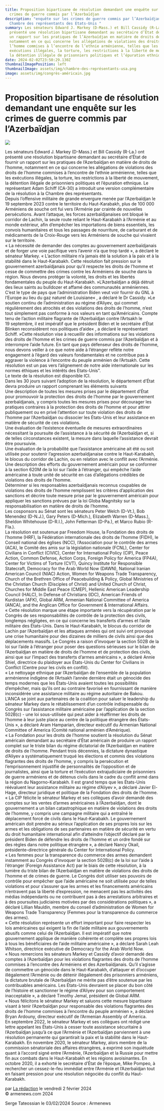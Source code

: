 ```yaml
---
title: Proposition bipartisane de résolution demandant une enquête sur les
  crimes de guerre commis par l’Azerbaïdjan
description: "enquête sur les crimes de guerre commis par l’Azerbaïdjan -
  Chambre des représentants des Etats-Unis "
summary: Les sénateurs Edward J. Markey (D-Mass.) et Bill Cassidy (R-La.) ont
  présenté une résolution bipartisane demandant au secrétaire d’État de fournir
  un rapport sur les pratiques de l’Azerbaïdjan en matière de droits de l’homme,
  notamment en ce qui concerne les allégations de violations des droits de
  l’homme commises à l’encontre de l’ethnie arménienne, telles que les
  exécutions illégales, la torture, les restrictions à la liberté de mouvement,
  la détention illégale de prisonniers politiques et l’épuration ethnique
date: 2024-02-02T23:50:29.130Z
thumbnailImagePosition: left
thumbnailImage: assets/img/chambre-des-représentants-usa.png
image: assets/img/congrès-américain.jpg
---
```

<!--StartFragment-->

# Proposition bipartisane de résolution demandant une enquête sur les crimes de guerre commis par l’Azerbaïdjan

![](https://www.armenews.com/IMG/arton112343.jpg)

Les sénateurs Edward J. Markey (D-Mass.) et Bill Cassidy (R-La.) ont présenté une résolution bipartisane demandant au secrétaire d’État de fournir un rapport sur les pratiques de l’Azerbaïdjan en matière de droits de l’homme, notamment en ce qui concerne les allégations de violations des droits de l’homme commises à l’encontre de l’ethnie arménienne, telles que les exécutions illégales, la torture, les restrictions à la liberté de mouvement, la détention illégale de prisonniers politiques et l’épuration ethnique. Le représentant Adam Schiff (CA-30) a introduit une version complémentaire de la résolution à la Chambre des représentants.\
Depuis l’offensive militaire de grande envergure menée par l’Azerbaïdjan le 19 septembre 2023 contre le territoire du Haut-Karabakh, plus de 100 000 Arméniens de souche ont fui vers l’Arménie par crainte de nouvelles persécutions. Avant l’attaque, les forces azerbaïdjanaises ont bloqué le corridor de Lachin, la seule route reliant le Haut-Karabakh à l’Arménie et au monde extérieur, afin d’empêcher les importations de biens essentiels, les convois humanitaires et tous les passages de nourriture, de carburant et de médicaments de la Croix-Rouge vers les Arméniens de souche qui vivaient sur le territoire.\
« La nécessité de demander des comptes au gouvernement azerbaïdjanais et de forger une voie pacifique vers l’avenir n’a que trop tardé », a déclaré le sénateur Markey. « L’action militaire n’a jamais été la solution à la paix et à la stabilité dans le Haut-Karabakh. Cette résolution fait pression sur le gouvernement azerbaïdjanais pour qu’il respecte les droits de l’homme et cesse de commettre des crimes contre les Arméniens de souche dans la région. Nous devons protéger la volonté, les droits et les libertés fondamentales du peuple du Haut-Karabakh. »L’Azerbaïdjan a déjà détruit des lieux saints au bulldozer et affamé des communautés arméniennes. C’est le type de pays que l’administration Biden veut voir fournir du GNL à l’Europe au lieu du gaz naturel de Louisiane« , a déclaré le Dr Cassidy. »Le soutien continu de l’administration au régime d’Aliyev, qui commet régulièrement des atrocités et des violations des droits de l’homme, n’est tout simplement pas conforme à nos valeurs en tant qu’Américains. Compte tenu de l’action militaire flagrante de l’Azerbaïdjan contre l’Artsakh le 19 septembre, il est impératif que le président Biden et le secrétaire d’État Blinken reconsidèrent nos politiques d’aide« , a déclaré le représentant Schiff. »Cette résolution vise à recueillir des informations sur les violations des droits de l’homme et les crimes de guerre commis par l’Azerbaïdjan et à interrompre l’aide future. En tant que pays défenseur des droits de l’homme, nous devons veiller à ce que notre aide à l’étranger reflète notre engagement à l’égard des valeurs fondamentales et ne contribue pas à aggraver la violence à l’encontre du peuple arménien de l’Artsakh. Cette résolution est un pas vers l’alignement de notre aide internationale sur les normes éthiques et les intérêts des Etats-Unis".\
Le texte de la résolution est disponible ICI.\
Dans les 30 jours suivant l’adoption de la résolution, le département d’État devra produire un rapport comprenant les éléments suivants\
Une description de toutes les mesures prises par le département d’État pour promouvoir la protection des droits de l’homme par le gouvernement azerbaïdjanais, y compris toutes les mesures prises pour décourager les pratiques contraires à la protection des droits de l’homme et pour attirer publiquement ou en privé l’attention sur toute violation des droits de l’homme par l’Azerbaïdjan ou dissocier les États-Unis et leur assistance en matière de sécurité de ces violations.\
Une évaluation de l’existence éventuelle de mesures extraordinaires nécessitant la poursuite de l’assistance à la sécurité de l’Azerbaïdjan et, si de telles circonstances existent, la mesure dans laquelle l’assistance devrait être poursuivie.\
Une évaluation de la probabilité que l’assistance américaine ait été ou soit utilisée pour soutenir l’agression azerbaïdjanaise contre le Haut-Karabakh, le blocus du corridor de Lachin, ou en relation avec le conflit avec l’Arménie.\
Une description des efforts du gouvernement américain pour se conformer à la section 620M de la loi sur l’aide à l’étranger, qui empêche l’aide américaine à toute unité de sécurité en cas d’allégations crédibles de violations des droits de l’homme.\
Déterminer si les responsables azerbaïdjanais reconnus coupables de violations des droits de l’homme remplissent les critères d’application des sanctions et décrire toute mesure prise par le gouvernement américain pour appliquer les sanctions prévues par la loi Globa Magnitsky sur la responsabilisation en matière de droits de l’homme.\
Les cosponsors au Sénat sont les sénateurs Peter Welch (D-Vt.), Bob Menendez (D-N.J.), Gary Peters (D-Mich.), Elizabeth Warren (D-Mass.), Sheldon Whitehouse (D-R.I.), John Fetterman (D-Pa.), et Marco Rubio (R-Fla.).\
La résolution est soutenue par Freedom House, la Fondation des droits de l’homme (HRF), la Fédération internationale des droits de l’homme (FIDH), le Conseil national des églises (NCC), l’Association pour le contrôle des armes (ACA), le Comité des amis sur la législation nationale (FCNL), Center for Civilians in Conflict (CIVIC), Center for International Policy (CIP), Peace Action, Common Defense, Action Corps, Foreign Policy for America (FP4A), Center for Victims of Torture (CVT), Quincy Institute for Responsible Statecraft, Democracy for the Arab World Now (DAWN), National Iranian American Council (NIAC) Action, Women for Weapons Trade Transparency, Church of the Brethren Office of Peacebuilding & Policy, Global Ministries of the Christian Church (Disciples of Christ) and United Church of Christ, Churches for Middle East Peace (CMEP), Hellenic American Leadership Council (HALC), In Defense of Christians (IDC), American Friends of Kurdistan (AFK), Global ARM, Armenian National Committee of America (ANCA), and the Anglican Office for Government & International Affairs.\
« Cette résolution marque une étape importante vers la récupération par le Congrès de ses responsabilités de contrôle de la protection des civils, longtemps négligées, en ce qui concerne les transferts d’armes et l’aide militaire des États-Unis. Dans le Haut-Karabakh, le blocus du corridor de Lachin par l’Azerbaïdjan et les attaques armées qui ont suivi ont provoqué une crise humanitaire pour des dizaines de milliers de civils ainsi que des déplacements massifs. Le Congrès a raison d’invoquer la section 502B de la loi sur l’aide à l’étranger pour poser des questions sérieuses sur le bilan de l’Azerbaïdjan en matière de droits de l’homme et de protection des civils, ainsi que sur l’impact des transferts d’armes américains », a déclaré Annie Shiel, directrice du plaidoyer aux États-Unis du Center for Civilians in Conflict (Centre pour les civils en conflit).\
« Le nettoyage ethnique par l’Azerbaïdjan de l’ensemble de la population arménienne indigène de l’Artsakh l’année dernière était un génocide des temps modernes que les États-Unis avaient toutes les possibilités d’empêcher, mais qu’ils ont au contraire favorisé en fournissant de manière inconsidérée une assistance militaire au régime autoritaire de Bakou. L’ANCA se joint aux partenaires de la coalition pour saluer le leadership du sénateur Markey dans le rétablissement d’un contrôle indispensable du Congrès sur l’assistance militaire américaine par l’application de la section 502B(c) - une loi sous-utilisée qui peut aider à réaffirmer les droits de l’homme à leur juste place au centre de la politique étrangère des États-Unis », a déclaré Aram Hamparian, directeur exécutif du Armenian National Committee of America (Comité national arménien d’Amérique).\
« La Fondation pour les droits de l’homme soutient la résolution du Sénat américain demandant au secrétaire d’État américain de produire un rapport complet sur le triste bilan du régime dictatorial de l’Azerbaïdjan en matière de droits de l’homme. Pendant trois décennies, la dictature dynastique d’Aliyev a systématiquement truqué les élections et commis des violations flagrantes des droits de l’homme, y compris la persécution et l’emprisonnement injustifié de personnalités de l’opposition et de journalistes, ainsi que la torture et l’exécution extrajudiciaire de prisonniers de guerre arméniens et de détenus civils dans le cadre du conflit armé dans la région du Nagorno-Karabakh. Il est grand temps que les États-Unis réévaluent leur assistance militaire au régime d’Aliyev », a déclaré Javier El-Hage, directeur juridique et politique de la Fondation des droits de l’homme.\
« La CIP félicite le sénateur Markey et ses collègues d’avoir demandé des comptes sur les ventes d’armes américaines à l’Azerbaïdjan, dont le gouvernement a un bilan catastrophique en matière de violations des droits de l’homme, y compris une campagne militaire qui a entraîné le déplacement forcé de civils dans le Haut-Karabakh. Le gouvernement américain doit prendre au sérieux l’application de ses propres lois sur les armes et les obligations de ses partenaires en matière de sécurité en vertu du droit humanitaire international afin d’atteindre l’objectif déclaré par le président Biden de défendre les droits de l’homme et un ordre fondé sur des règles dans notre politique étrangère », a déclaré Nancy Okail, présidente-directrice générale du Center for International Policy.\
« Les femmes pour la transparence du commerce des armes demandent instamment au Congrès d’invoquer la section 502B(c) de la loi sur l’aide à l’étranger (Foreign Assistance Act) par le biais de cette résolution, à la lumière du triste bilan de l’Azerbaïdjan en matière de violations des droits de l’homme et de crimes de guerre. Le Congrès doit utiliser ses pouvoirs de contrôle pour empêcher que l’aide américaine ne soit utilisée pour de telles violations et pour s’assurer que les armes et les financements américains n’entravent pas la liberté d’expression, ne menacent pas les activités des médias indépendants ou ne contribuent pas à des arrestations arbitraires et à des poursuites judiciaires motivées par des considérations politiques », a déclaré Lillian Mauldin, membre du conseil d’administration de Women for Weapons Trade Transparency (Femmes pour la transparence du commerce des armes).\
« Cette résolution représente un effort important pour faire respecter les lois américaines qui exigent la fin de l’aide militaire aux gouvernements abusifs comme celui de l’Azerbaïdjan. Il est impératif que notre gouvernement applique de manière cohérente et complète ses propres lois à tous les bénéficiaires de l’aide militaire américaine », a déclaré Sarah Leah Whitson, directrice exécutive de Democracy for the Arab World Now.\
« Nous remercions les sénateurs Markey et Cassidy d’avoir demandé des comptes à l’Azerbaïdjan pour les violations flagrantes des droits de l’homme commises à l’encontre des Arméniens et des Azerbaïdjanais. Qu’il s’agisse de commettre un génocide dans le Haut-Karabakh, d’attaquer et d’occuper illégalement l’Arménie ou de détenir illégalement des prisonniers arméniens, la dictature brutale de l’Azerbaïdjan ne mérite pas d’être soutenue par les contribuables américains. Les États-Unis devraient se placer du bon côté de l’histoire et sanctionner le régime d’Aliyev pour son comportement inacceptable », a déclaré Timothy Jemal, président de Global ARM.\
« Nous félicitons le sénateur Markey et saluons cette mesure bipartisane visant à tenir l’Azerbaïdjan pour responsable des violations flagrantes des droits de l’homme commises à l’encontre du peuple arménien », a déclaré Bryan Ardouny, directeur exécutif de l’Armenian Assembly of America.\
En septembre 2022, le sénateur Markey et ses collègues ont rédigé une lettre appelant les États-Unis à cesser toute assistance sécuritaire à l’Azerbaïdjan jusqu’à ce que l’Arménie et l’Azerbaïdjan parviennent à une résolution permanente qui garantirait la paix et la stabilité dans le Haut-Karabakh. En novembre 2020, le sénateur Markey, alors membre de la commission sénatoriale des affaires étrangères, a exprimé son inquiétude quant à l’accord signé entre l’Arménie, l’Azerbaïdjan et la Russie pour mettre fin aux combats dans le Haut-Karabakh et les régions avoisinantes. En octobre 2020, il a exhorté le secrétaire d’État de l’époque, Mike Pompeo, à rechercher un cessez-le-feu immédiat entre l’Arménie et l’Azerbaïdjan tout en faisant pression pour une résolution négociée du conflit du Haut-Karabakh.

par [La rédaction](https://www.armenews.com/spip.php?page=auteur&id_auteur=4) le vendredi 2 février 2024\
© armenews.com 2024

S﻿erge Tateossian le 03/02/2024   Source : Armenews